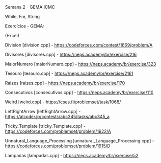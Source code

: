 Semana 2 - GEMA ICMC

While, For, String

Exercícios - GEMA:

(Excel)

Division [division.cpp] - https://codeforces.com/contest/1669/problem/A

Divisores [divisores.cpp] - https://neps.academy/br/exercise/216

MaiorNumero [maiorNumero.cpp] - https://neps.academy/br/exercise/323

Tesouro [tesouro.cpp] - https://neps.academy/br/exercise/2161

Raizes [raizes.cpp] - https://neps.academy/br/exercise/170

Consecutivos [consecutivos.cpp] - https://neps.academy/br/exercise/110

Weird [weird.cpp] - https://cses.fi/problemset/task/1068/

LeftRightArrow [leftRightArrow.cpp] - https://atcoder.jp/contests/abc345/tasks/abc345_a

Tricky_Template [tricky_Template.cpp] - https://codeforces.com/problemset/problem/1922/A

Unnatural_Language_Processing [unnatural_Language_Processing.cpp] - https://codeforces.com/problemset/problem/1915/D

Lampadas [lampadas.cpp] - https://neps.academy/br/exercise/52